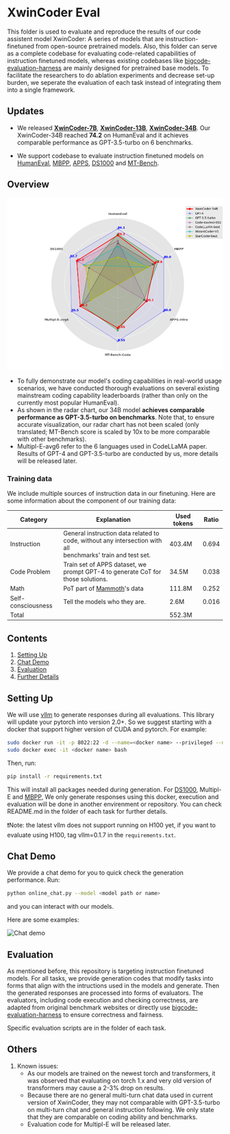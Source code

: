 # XwinCoder Eval

This folder is used to evaluate and reproduce the results of our code assistent model XwinCoder: A series of models that are instruction-finetuned from open-source pretrained models. Also, this folder can serve as a complete codebase for evaluating code-related capabilities of instruction finetuned models, whereas existing codebases like [bigcode-evaluation-harness](https://github.com/bigcode-project/bigcode-evaluation-harness/tree/main) are mainly designed for pretrained base models. To facilitate the researchers to do ablation experiments and decrease set-up burden, we seperate the evaluation of each task instead of integrating them into a single framework. 

## Updates

- We released  [**XwinCoder-7B**](https://huggingface.co/Xwin-LM/XwinCoder-7B), [**XwinCoder-13B**](https://huggingface.co/Xwin-LM/XwinCoder-13B), [**XwinCoder-34B**](https://huggingface.co/Xwin-LM/XwinCoder-34B). Our XwinCoder-34B reached **74.2** on HumanEval and it achieves comparable performance as GPT-3.5-turbo on 6 benchmarks.

- We support codebase to evaluate instruction finetuned models on [HumanEval](HumanEval/README.md), [MBPP](MBPP/README.mb), [APPS](APPS/README.mb), [DS1000](DS1000/README.mb) and [MT-Bench](MT_bench/README.mb). 

## Overview

![Chat demo](docs/rader.png)

* To fully demonstrate our model's coding capabilities in real-world usage scenarios, we have conducted thorough evaluations on several existing mainstream coding capability leaderboards (rather than only on the currently most popular HumanEval).   
* As shown in the radar chart, our 34B model **achieves comparable performance as GPT-3.5-turbo on benchmarks**. Note that, to ensure accurate visualization, our radar chart has not been scaled (only translated; MT-Bench score is scaled by 10x to be more comparable with other benchmarks).
* Multipl-E-avg6 refer to the 6 languages used in CodeLLaMA paper. Results of GPT-4 and GPT-3.5-turbo are conducted by us, more details will be released later.

### Training data

We include multiple sources of instruction data in our finetuning. Here are some information about the component of our training data:

| Category | Explanation | Used tokens | Ratio |
|----|----|----|----|
| Instruction | General instruction data related to code, without any intersection with all <br> benchmarks' train and test set. | 403.4M | 0.694 |
| Code Problem | Train set of APPS dataset, we prompt GPT-4 to generate CoT for those solutions. | 34.5M | 0.038 |
| Math | PoT part of [Mammoth](https://huggingface.co/datasets/TIGER-Lab/MathInstruct)'s data | 111.8M | 0.252 |
| Self-consciousness | Tell the models who they are. | 2.6M | 0.016 |
| Total |  | 552.3M |  |

## Contents

1. [Setting Up](#setting-up)
2. [Chat Demo](#chat-demo)
3. [Evaluation](#evaluation)
4. [Further Details](#further-details)

## Setting Up

We will use [vllm](https://github.com/vllm-project/vllm) to generate responses during all evaluations. This library will update your pytorch into version 2.0+. So we suggest starting with a docker that support higher version of CUDA and pytorch. For example:

```bash
sudo docker run -it -p 8022:22 -d --name=<docker name> --privileged --net=host --ipc=host --gpus=all -v /:/data superbench/dev:cuda11.8 bash
sudo docker exec -it <docker name> bash
```
Then, run:
```bash
pip install -r requirements.txt
```
This will install all packages needed during generation. For [DS1000](DS1000/README.md), Multipl-E and [MBPP](MBPP/README.md), We only generate responses using this docker, execution and evaluation will be done in another envirenment or repository. You can check README.md in the folder of each task for further details.

❗Note: the latest vllm does not support running on H100 yet, if you want to evaluate using H100, tag vllm=0.1.7 in the `requirements.txt`. 

## Chat Demo

We provide a chat demo for you to quick check the generation performance. Run:
```bash
python online_chat.py --model <model path or name>
```
and you can interact with our models. 

Here are some examples:

![Chat demo](docs/exm.gif)


## Evaluation

As mentioned before, this repository is targeting instruction finetuned models. For all tasks, we provide generation codes that modify tasks into forms that align with the intructions used in the models and generate. Then the generated responses are processed into forms of evaluators. The evaluators, including code execution and checking correctness, are adapted from original benchmark websites or directly use [bigcode-evaluation-harness](https://github.com/bigcode-project/bigcode-evaluation-harness/tree/main) to ensure correctness and fairness.

Specific evaluation scripts are in the folder of each task.

## Others

1. Known issues:
    - As our models are trained on the newest torch and transformers, it was observed that evaluating on torch 1.x and very old version of transformers may cause a 2-3% drop on results.
    - Because there are no general multi-turn chat data used in current version of XwinCoder, they may not comparable with GPT-3.5-turbo on multi-turn chat and general instruction following. We only state that they are comparable on coding ability and benchmarks.
    - Evaluation code for Multipl-E will be released later.
